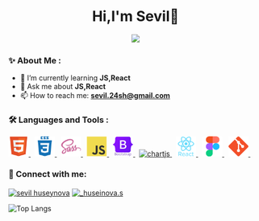 <h1  align="center"> Hi,I'm Sevil👋 </h1>
<div id="header" align="center">
  <img src="https://media.giphy.com/media/HwBlFQZFcAoUcPHZdX/giphy.gif" width="400"/>
</div>

<!--
**SevilHs/SevilHs** is a ✨ _special_ ✨ 🫠 repository because its `README.md` (this file) appears on your GitHub profile.

Here are some ideas to get you started:--> 

### ✨ About Me :
- 🌱 I’m currently learning **JS,React**
- 💬 Ask me about **JS,React**
- 📫 How to reach me: **sevil.24sh@gmail.com**

### :hammer_and_wrench: Languages and Tools :
<div>
  <a href="https://www.w3schools.com/html/" target="_blank" rel="noreferrer">
   <img src="https://github.com/devicons/devicon/blob/master/icons/html5/html5-original.svg" title="HTML5" alt="HTML" width="40" height="40"/>
  </a>&nbsp;
  <a href="https://www.w3schools.com/css/" target="_blank" rel="noreferrer">
    <img src="https://github.com/devicons/devicon/blob/master/icons/css3/css3-plain-wordmark.svg"  title="CSS3" alt="CSS" width="40" height="40"/>
  </a>&nbsp;
  <a href="https://sass-lang.com/guide/" target="_blank" rel="noreferrer">
    <img src="https://github.com/devicons/devicon/blob/master/icons/sass/sass-original.svg"  title="SASS" alt="SASS" width="40" height="40"/>
  </a>&nbsp;
  <a href="https://developer.mozilla.org/en-US/docs/Web/JavaScript" target="_blank" rel="noreferrer">
    <img src="https://github.com/devicons/devicon/blob/master/icons/javascript/javascript-original.svg" title="JavaScript" alt="JavaScript" width="40" height="40"/>
  </a>&nbsp;
  <a href="https://getbootstrap.com/" target="_blank" rel="noreferrer">
    <img src="https://github.com/devicons/devicon/blob/master/icons/bootstrap/bootstrap-original-wordmark.svg" title="Bootstrap" alt="Bootstrap" width="40" height="40"/>
  </a>&nbsp;
  <a href="https://www.chartjs.org" target="_blank" rel="noreferrer">
    <img src="https://www.chartjs.org/media/logo-title.svg" alt="chartjs" width="40" height="40"/> 
  </a>&nbsp;
  <a href="https://react.dev/" target="_blank" rel="noreferrer">
    <img src="https://github.com/devicons/devicon/blob/master/icons/react/react-original-wordmark.svg" title="React" alt="React" width="40" height="40"/>
  </a>&nbsp;
  <a href="https://www.figma.com/" target="_blank" rel="noreferrer">
    <img src="https://github.com/devicons/devicon/blob/master/icons/figma/figma-original.svg" title="Figma" alt="Figma" width="40" height="40"/>
  </a>&nbsp;
  <a href="https://git-scm.com/" target="_blank" rel="noreferrer">
    <img src="https://github.com/devicons/devicon/blob/master/icons/git/git-original.svg" title="Git" alt="Git" width="40" height="40"/>
  </a>&nbsp;
</div>

### 📍 Connect with me:
<p align="left">
<a href="https://fb.com/sevil huseynova" target="blank"><img align="center" src="https://raw.githubusercontent.com/rahuldkjain/github-profile-readme-generator/master/src/images/icons/Social/facebook.svg" alt="sevil huseynova" height="30" width="40" /></a>
<a href="https://instagram.com/_huseinova.s" target="blank"><img align="center" src="https://raw.githubusercontent.com/rahuldkjain/github-profile-readme-generator/master/src/images/icons/Social/instagram.svg" alt="_huseinova.s" height="30" width="40" /></a>
</p>

![Top Langs](https://github-readme-stats.vercel.app/api/top-langs/?username=SevilHs&layout=compact)

